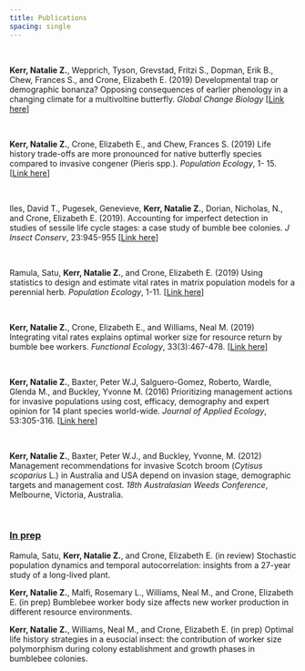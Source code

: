 ```yaml
---
title: Publications
spacing: single
---
```

<br>

**Kerr, Natalie Z.**, Wepprich, Tyson, Grevstad, Fritzi S., Dopman, Erik B., Chew, Frances S., and Crone, Elizabeth E. (2019) Developmental trap or demographic bonanza? Opposing consequences of earlier phenology in a changing climate for a multivoltine butterfly. *Global Change Biology* [<span style="color:blue">[Link here](https://onlinelibrary.wiley.com/doi/10.1111/gcb.14959)</span>]

<br> 

**Kerr, Natalie Z.**, Crone, Elizabeth E., and Chew, Frances S. (2019) Life history trade-offs are more pronounced for native butterfly species compared to invasive congener (Pieris spp.). *Population Ecology*, 1- 15. [<span style="color:blue">[Link here](https://esj-journals.onlinelibrary.wiley.com/doi/full/10.1002/1438-390X.12035)</span>]

<br> 

Iles, David T., Pugesek, Genevieve, **Kerr, Natalie Z.**, Dorian, Nicholas, N., and Crone, Elizabeth E. (2019). Accounting for imperfect detection in studies of sessile life cycle stages: a case study of bumble bee colonies. *J Insect Conserv*, 23:945-955 [<span style="color:blue">[Link here](https://link.springer.com/article/10.1007/s10841-019-00179-1)</span>]   

<br> 

Ramula, Satu, **Kerr, Natalie Z.**, and Crone, Elizabeth E. (2019) Using statistics to design and estimate vital rates in matrix population models for a perennial herb. *Population Ecology*, 1-11. [<span style="color:blue">[Link here](https://esj-journals.onlinelibrary.wiley.com/doi/full/10.1002/1438-390X.12024)</span>]

<br> 

**Kerr, Natalie Z.**, Crone, Elizabeth E., and Williams, Neal M. (2019) Integrating vital rates explains optimal worker size for resource return by bumble bee workers. *Functional Ecology*, 33(3):467-478. [<span style="color:blue">[Link here](https://doi.org/10.1111/1365-2435.13251)</span>]

<br> 

**Kerr, Natalie Z.**, Baxter, Peter W.J, Salguero-Gomez, Roberto, Wardle, Glenda M., and Buckley, Yvonne M. (2016) Prioritizing management actions for invasive populations using cost, efficacy, demography and expert opinion for 14 plant species world-wide. *Journal of Applied Ecology*, 53:305-316. [<span style="color:blue">[Link here](https://doi.org/10.1111/1365-2664.12592)</span>]   

<br> 

**Kerr, Natalie Z.**, Baxter, Peter W.J., and Buckley, Yvonne, M. (2012) Management recommendations for invasive Scotch broom (*Cytisus scoparius* L.) in Australia and USA depend on invasion stage, demographic targets and management cost. *18th Australasian Weeds Conference*, Melbourne, Victoria, Australia.  

<br>

### <u> In prep </u> 

Ramula, Satu, **Kerr, Natalie Z.**, and Crone, Elizabeth E. (in review) Stochastic population dynamics and temporal autocorrelation: insights from a 27-year study of a long-lived plant.  

**Kerr, Natalie Z.**, Malfi, Rosemary L., Williams, Neal M., and Crone, Elizabeth E. (in prep) Bumblebee worker body size affects new worker production in different resource environments. 

**Kerr, Natalie Z.**, Williams, Neal M., and Crone, Elizabeth E. (in prep) Optimal life history strategies in a eusocial insect: the contribution of worker size polymorphism during colony establishment and growth phases in bumblebee colonies.


<br>

